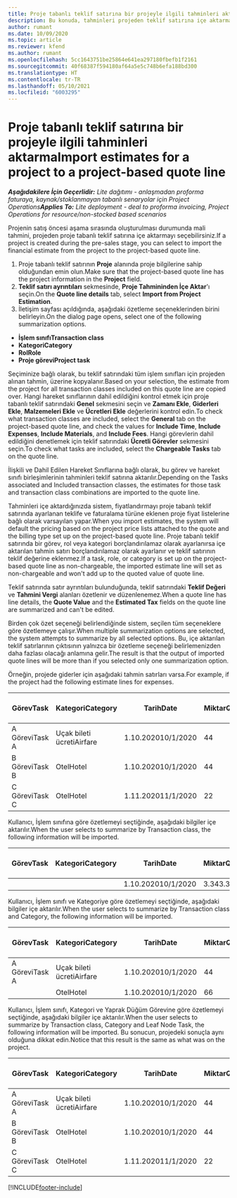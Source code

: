 ```yaml
---
title: Proje tabanlı teklif satırına bir projeyle ilgili tahminleri aktarma - lite
description: Bu konuda, tahminleri projeden teklif satırına içe aktarma hakkında bilgiler sağlanmaktadır.
author: rumant
ms.date: 10/09/2020
ms.topic: article
ms.reviewer: kfend
ms.author: rumant
ms.openlocfilehash: 5cc1643751be25864e641ea297180fbefb1f2161
ms.sourcegitcommit: 40f68387f594180af64a5e5c748b6efa188bd300
ms.translationtype: HT
ms.contentlocale: tr-TR
ms.lasthandoff: 05/10/2021
ms.locfileid: "6003295"
---
```

# <a name="import-estimates-for-a-project-to-a-project-based-quote-line"></a><span data-ttu-id="d3f27-103">Proje tabanlı teklif satırına bir projeyle ilgili tahminleri aktarma</span><span class="sxs-lookup"><span data-stu-id="d3f27-103">Import estimates for a project to a project-based quote line</span></span> 

<span data-ttu-id="d3f27-104">_**Aşağıdakilere İçin Geçerlidir:** Lite dağıtımı - anlaşmadan proforma faturaya, kaynak/stoklanmayan tabanlı senaryolar için Project Operations_</span><span class="sxs-lookup"><span data-stu-id="d3f27-104">_**Applies To:** Lite deployment - deal to proforma invoicing, Project Operations for resource/non-stocked based scenarios_</span></span>

<span data-ttu-id="d3f27-105">Projenin satış öncesi aşama sırasında oluşturulması durumunda mali tahmini, projeden proje tabanlı teklif satırına içe aktarmayı seçebilirsiniz.</span><span class="sxs-lookup"><span data-stu-id="d3f27-105">If a project is created during the pre-sales stage, you can select to import the financial estimate from the project to the project-based quote line.</span></span>

1. <span data-ttu-id="d3f27-106">Proje tabanlı teklif satırının **Proje** alanında proje bilgilerine sahip olduğundan emin olun.</span><span class="sxs-lookup"><span data-stu-id="d3f27-106">Make sure that the project-based quote line has the project information in the **Project** field.</span></span>
2. <span data-ttu-id="d3f27-107">**Teklif satırı ayrıntıları** sekmesinde, **Proje Tahmininden İçe Aktar**'ı seçin.</span><span class="sxs-lookup"><span data-stu-id="d3f27-107">On the **Quote line details** tab, select **Import from Project Estimation**.</span></span>
3. <span data-ttu-id="d3f27-108">İletişim sayfası açıldığında, aşağıdaki özetleme seçeneklerinden birini belirleyin.</span><span class="sxs-lookup"><span data-stu-id="d3f27-108">On the dialog page opens, select one of the following summarization options.</span></span>

  - <span data-ttu-id="d3f27-109">**İşlem sınıfı**</span><span class="sxs-lookup"><span data-stu-id="d3f27-109">**Transaction class**</span></span>
  - <span data-ttu-id="d3f27-110">**Kategori**</span><span class="sxs-lookup"><span data-stu-id="d3f27-110">**Category**</span></span>
  - <span data-ttu-id="d3f27-111">**Rol**</span><span class="sxs-lookup"><span data-stu-id="d3f27-111">**Role**</span></span> 
  - <span data-ttu-id="d3f27-112">**Proje görevi**</span><span class="sxs-lookup"><span data-stu-id="d3f27-112">**Project task**</span></span>

<span data-ttu-id="d3f27-113">Seçiminize bağlı olarak, bu teklif satırındaki tüm işlem sınıfları için projeden alınan tahmin, üzerine kopyalanır.</span><span class="sxs-lookup"><span data-stu-id="d3f27-113">Based on your selection, the estimate from the project for all transaction classes included on this quote line are copied over.</span></span> <span data-ttu-id="d3f27-114">Hangi hareket sınıflarının dahil edildiğini kontrol etmek için proje tabanlı teklif satırındaki **Genel** sekmesini seçin ve **Zamanı Ekle**, **Giderleri Ekle**, **Malzemeleri Ekle** ve **Ücretleri Ekle** değerlerini kontrol edin.</span><span class="sxs-lookup"><span data-stu-id="d3f27-114">To check what transaction classes are included, select the **General** tab on the project-based quote line, and check the values for **Include Time**, **Include Expenses**, **Include Materials**, and **Include Fees**.</span></span>  <span data-ttu-id="d3f27-115">Hangi görevlerin dahil edildiğini denetlemek için teklif satırındaki **Ücretli Görevler** sekmesini seçin.</span><span class="sxs-lookup"><span data-stu-id="d3f27-115">To check what tasks are included, select the **Chargeable Tasks** tab on the quote line.</span></span>

<span data-ttu-id="d3f27-116">İlişkili ve Dahil Edilen Hareket Sınıflarına bağlı olarak, bu görev ve hareket sınıfı birleşimlerinin tahminleri teklif satırına aktarılır.</span><span class="sxs-lookup"><span data-stu-id="d3f27-116">Depending on the Tasks associated and Included transaction classes, the estimates for those task and transaction class combinations are imported to the quote line.</span></span>

<span data-ttu-id="d3f27-117">Tahminleri içe aktardığınızda sistem, fiyatlandırmayı proje tabanlı teklif satırında ayarlanan teklife ve faturalama türüne eklenen proje fiyat listelerine bağlı olarak varsayılan yapar.</span><span class="sxs-lookup"><span data-stu-id="d3f27-117">When you import estimates, the system will default the pricing based on the project price lists attached to the quote and the billing type set up on the project-based quote line.</span></span> <span data-ttu-id="d3f27-118">Proje tabanlı teklif satırında bir görev, rol veya kategori borçlandırılamaz olarak ayarlanırsa içe aktarılan tahmin satırı borçlandırılamaz olarak ayarlanır ve teklif satırının teklif değerine eklenmez.</span><span class="sxs-lookup"><span data-stu-id="d3f27-118">If a task, role, or category is set up on the project-based quote line as non-chargeable, the imported estimate line will set as non-chargeable and won't add up to the quoted value of quote line.</span></span>

<span data-ttu-id="d3f27-119">Teklif satırında satır ayrıntıları bulunduğunda, teklif satırındaki **Teklif Değeri** ve **Tahmini Vergi** alanları özetlenir ve düzenlenemez.</span><span class="sxs-lookup"><span data-stu-id="d3f27-119">When a quote line has line details, the **Quote Value** and the **Estimated Tax** fields on the quote line are summarized and can't be edited.</span></span>

<span data-ttu-id="d3f27-120">Birden çok özet seçeneği belirlendiğinde sistem, seçilen tüm seçeneklere göre özetlemeye çalışır.</span><span class="sxs-lookup"><span data-stu-id="d3f27-120">When multiple summarization options are selected, the system attempts to summarize by all selected options.</span></span> <span data-ttu-id="d3f27-121">Bu, içe aktarılan teklif satırlarının çıktısının yalnızca bir özetleme seçeneği belirlemenizden daha fazlası olacağı anlamına gelir.</span><span class="sxs-lookup"><span data-stu-id="d3f27-121">The result is that the output of imported quote lines will be more than if you selected only one summarization option.</span></span>

<span data-ttu-id="d3f27-122">Örneğin, projede giderler için aşağıdaki tahmin satırları varsa.</span><span class="sxs-lookup"><span data-stu-id="d3f27-122">For example, if the project had the following estimate lines for expenses.</span></span>

| <span data-ttu-id="d3f27-123">Görev</span><span class="sxs-lookup"><span data-stu-id="d3f27-123">Task</span></span> | <span data-ttu-id="d3f27-124">Kategori</span><span class="sxs-lookup"><span data-stu-id="d3f27-124">Category</span></span> | <span data-ttu-id="d3f27-125">Tarih</span><span class="sxs-lookup"><span data-stu-id="d3f27-125">Date</span></span> | <span data-ttu-id="d3f27-126">Miktar</span><span class="sxs-lookup"><span data-stu-id="d3f27-126">Quantity</span></span> | <span data-ttu-id="d3f27-127">Birim fiyatı</span><span class="sxs-lookup"><span data-stu-id="d3f27-127">Unit price</span></span> | <span data-ttu-id="d3f27-128">Miktar</span><span class="sxs-lookup"><span data-stu-id="d3f27-128">Amount</span></span> |
| --- | --- | --- | --- | --- | --- |
| <span data-ttu-id="d3f27-129">A Görevi</span><span class="sxs-lookup"><span data-stu-id="d3f27-129">Task A</span></span> | <span data-ttu-id="d3f27-130">Uçak bileti ücreti</span><span class="sxs-lookup"><span data-stu-id="d3f27-130">Airfare</span></span> | <span data-ttu-id="d3f27-131">1.10.2020</span><span class="sxs-lookup"><span data-stu-id="d3f27-131">10/1/2020</span></span> | <span data-ttu-id="d3f27-132">4</span><span class="sxs-lookup"><span data-stu-id="d3f27-132">4</span></span> | <span data-ttu-id="d3f27-133">400</span><span class="sxs-lookup"><span data-stu-id="d3f27-133">400</span></span> | <span data-ttu-id="d3f27-134">1600</span><span class="sxs-lookup"><span data-stu-id="d3f27-134">1600</span></span> |
| <span data-ttu-id="d3f27-135">B Görevi</span><span class="sxs-lookup"><span data-stu-id="d3f27-135">Task B</span></span> | <span data-ttu-id="d3f27-136">Otel</span><span class="sxs-lookup"><span data-stu-id="d3f27-136">Hotel</span></span> | <span data-ttu-id="d3f27-137">1.10.2020</span><span class="sxs-lookup"><span data-stu-id="d3f27-137">10/1/2020</span></span> | <span data-ttu-id="d3f27-138">4</span><span class="sxs-lookup"><span data-stu-id="d3f27-138">4</span></span> | <span data-ttu-id="d3f27-139">200</span><span class="sxs-lookup"><span data-stu-id="d3f27-139">200</span></span> | <span data-ttu-id="d3f27-140">800</span><span class="sxs-lookup"><span data-stu-id="d3f27-140">800</span></span> |
| <span data-ttu-id="d3f27-141">C Görevi</span><span class="sxs-lookup"><span data-stu-id="d3f27-141">Task C</span></span> | <span data-ttu-id="d3f27-142">Otel</span><span class="sxs-lookup"><span data-stu-id="d3f27-142">Hotel</span></span> | <span data-ttu-id="d3f27-143">1.11.2020</span><span class="sxs-lookup"><span data-stu-id="d3f27-143">11/1/2020</span></span> | <span data-ttu-id="d3f27-144">2</span><span class="sxs-lookup"><span data-stu-id="d3f27-144">2</span></span> | <span data-ttu-id="d3f27-145">200</span><span class="sxs-lookup"><span data-stu-id="d3f27-145">200</span></span> | <span data-ttu-id="d3f27-146">400</span><span class="sxs-lookup"><span data-stu-id="d3f27-146">400</span></span> |

<span data-ttu-id="d3f27-147">Kullanıcı, İşlem sınıfına göre özetlemeyi seçtiğinde, aşağıdaki bilgiler içe aktarılır.</span><span class="sxs-lookup"><span data-stu-id="d3f27-147">When the user selects to summarize by Transaction class, the following information will be imported.</span></span>

| <span data-ttu-id="d3f27-148">Görev</span><span class="sxs-lookup"><span data-stu-id="d3f27-148">Task</span></span> | <span data-ttu-id="d3f27-149">Kategori</span><span class="sxs-lookup"><span data-stu-id="d3f27-149">Category</span></span> | <span data-ttu-id="d3f27-150">Tarih</span><span class="sxs-lookup"><span data-stu-id="d3f27-150">Date</span></span> | <span data-ttu-id="d3f27-151">Miktar</span><span class="sxs-lookup"><span data-stu-id="d3f27-151">Quantity</span></span> | <span data-ttu-id="d3f27-152">Birim fiyatı</span><span class="sxs-lookup"><span data-stu-id="d3f27-152">Unit price</span></span> | <span data-ttu-id="d3f27-153">Miktar</span><span class="sxs-lookup"><span data-stu-id="d3f27-153">Amount</span></span> |
| --- | --- | --- | --- | --- | --- |
|||<span data-ttu-id="d3f27-154">1.10.2020</span><span class="sxs-lookup"><span data-stu-id="d3f27-154">10/1/2020</span></span> | <span data-ttu-id="d3f27-155">3.34</span><span class="sxs-lookup"><span data-stu-id="d3f27-155">3.34</span></span> | <span data-ttu-id="d3f27-156">840</span><span class="sxs-lookup"><span data-stu-id="d3f27-156">840</span></span> | <span data-ttu-id="d3f27-157">2800</span><span class="sxs-lookup"><span data-stu-id="d3f27-157">2800</span></span> |

<span data-ttu-id="d3f27-158">Kullanıcı, İşlem sınıfı ve Kategoriye göre özetlemeyi seçtiğinde, aşağıdaki bilgiler içe aktarılır.</span><span class="sxs-lookup"><span data-stu-id="d3f27-158">When the user selects to summarize by Transaction class and Category, the following information will be imported.</span></span>

| <span data-ttu-id="d3f27-159">Görev</span><span class="sxs-lookup"><span data-stu-id="d3f27-159">Task</span></span> | <span data-ttu-id="d3f27-160">Kategori</span><span class="sxs-lookup"><span data-stu-id="d3f27-160">Category</span></span> | <span data-ttu-id="d3f27-161">Tarih</span><span class="sxs-lookup"><span data-stu-id="d3f27-161">Date</span></span> | <span data-ttu-id="d3f27-162">Miktar</span><span class="sxs-lookup"><span data-stu-id="d3f27-162">Quantity</span></span> | <span data-ttu-id="d3f27-163">Birim fiyatı</span><span class="sxs-lookup"><span data-stu-id="d3f27-163">Unit price</span></span> | <span data-ttu-id="d3f27-164">Miktar</span><span class="sxs-lookup"><span data-stu-id="d3f27-164">Amount</span></span> |
| --- | --- | --- | --- | --- | --- |
| <span data-ttu-id="d3f27-165">A Görevi</span><span class="sxs-lookup"><span data-stu-id="d3f27-165">Task A</span></span> | <span data-ttu-id="d3f27-166">Uçak bileti ücreti</span><span class="sxs-lookup"><span data-stu-id="d3f27-166">Airfare</span></span> | <span data-ttu-id="d3f27-167">1.10.2020</span><span class="sxs-lookup"><span data-stu-id="d3f27-167">10/1/2020</span></span> | <span data-ttu-id="d3f27-168">4</span><span class="sxs-lookup"><span data-stu-id="d3f27-168">4</span></span> | <span data-ttu-id="d3f27-169">400</span><span class="sxs-lookup"><span data-stu-id="d3f27-169">400</span></span> | <span data-ttu-id="d3f27-170">1600</span><span class="sxs-lookup"><span data-stu-id="d3f27-170">1600</span></span> |
| | <span data-ttu-id="d3f27-171">Otel</span><span class="sxs-lookup"><span data-stu-id="d3f27-171">Hotel</span></span> | <span data-ttu-id="d3f27-172">1.10.2020</span><span class="sxs-lookup"><span data-stu-id="d3f27-172">10/1/2020</span></span> | <span data-ttu-id="d3f27-173">6</span><span class="sxs-lookup"><span data-stu-id="d3f27-173">6</span></span> | <span data-ttu-id="d3f27-174">200</span><span class="sxs-lookup"><span data-stu-id="d3f27-174">200</span></span> | <span data-ttu-id="d3f27-175">1200</span><span class="sxs-lookup"><span data-stu-id="d3f27-175">1200</span></span> |

<span data-ttu-id="d3f27-176">Kullanıcı, İşlem sınıfı, Kategori ve Yaprak Düğüm Görevine göre özetlemeyi seçtiğinde, aşağıdaki bilgiler içe aktarılır.</span><span class="sxs-lookup"><span data-stu-id="d3f27-176">When the user selects to summarize by Transaction class, Category and Leaf Node Task, the following information will be imported.</span></span> <span data-ttu-id="d3f27-177">Bu sonucun, projedeki sonuçla aynı olduğuna dikkat edin.</span><span class="sxs-lookup"><span data-stu-id="d3f27-177">Notice that this result is the same as what was on the project.</span></span>

| <span data-ttu-id="d3f27-178">Görev</span><span class="sxs-lookup"><span data-stu-id="d3f27-178">Task</span></span> | <span data-ttu-id="d3f27-179">Kategori</span><span class="sxs-lookup"><span data-stu-id="d3f27-179">Category</span></span> | <span data-ttu-id="d3f27-180">Tarih</span><span class="sxs-lookup"><span data-stu-id="d3f27-180">Date</span></span> | <span data-ttu-id="d3f27-181">Miktar</span><span class="sxs-lookup"><span data-stu-id="d3f27-181">Quantity</span></span> | <span data-ttu-id="d3f27-182">Birim fiyatı</span><span class="sxs-lookup"><span data-stu-id="d3f27-182">Unit price</span></span> | <span data-ttu-id="d3f27-183">Miktar</span><span class="sxs-lookup"><span data-stu-id="d3f27-183">Amount</span></span> |
| --- | --- | --- | --- | --- | --- |
| <span data-ttu-id="d3f27-184">A Görevi</span><span class="sxs-lookup"><span data-stu-id="d3f27-184">Task A</span></span> | <span data-ttu-id="d3f27-185">Uçak bileti ücreti</span><span class="sxs-lookup"><span data-stu-id="d3f27-185">Airfare</span></span> | <span data-ttu-id="d3f27-186">1.10.2020</span><span class="sxs-lookup"><span data-stu-id="d3f27-186">10/1/2020</span></span> | <span data-ttu-id="d3f27-187">4</span><span class="sxs-lookup"><span data-stu-id="d3f27-187">4</span></span> | <span data-ttu-id="d3f27-188">400</span><span class="sxs-lookup"><span data-stu-id="d3f27-188">400</span></span> | <span data-ttu-id="d3f27-189">1600</span><span class="sxs-lookup"><span data-stu-id="d3f27-189">1600</span></span> |
| <span data-ttu-id="d3f27-190">B Görevi</span><span class="sxs-lookup"><span data-stu-id="d3f27-190">Task B</span></span> | <span data-ttu-id="d3f27-191">Otel</span><span class="sxs-lookup"><span data-stu-id="d3f27-191">Hotel</span></span> | <span data-ttu-id="d3f27-192">1.10.2020</span><span class="sxs-lookup"><span data-stu-id="d3f27-192">10/1/2020</span></span> | <span data-ttu-id="d3f27-193">4</span><span class="sxs-lookup"><span data-stu-id="d3f27-193">4</span></span> | <span data-ttu-id="d3f27-194">200</span><span class="sxs-lookup"><span data-stu-id="d3f27-194">200</span></span> | <span data-ttu-id="d3f27-195">800</span><span class="sxs-lookup"><span data-stu-id="d3f27-195">800</span></span> |
| <span data-ttu-id="d3f27-196">C Görevi</span><span class="sxs-lookup"><span data-stu-id="d3f27-196">Task C</span></span> | <span data-ttu-id="d3f27-197">Otel</span><span class="sxs-lookup"><span data-stu-id="d3f27-197">Hotel</span></span> | <span data-ttu-id="d3f27-198">1.11.2020</span><span class="sxs-lookup"><span data-stu-id="d3f27-198">11/1/2020</span></span> | <span data-ttu-id="d3f27-199">2</span><span class="sxs-lookup"><span data-stu-id="d3f27-199">2</span></span> | <span data-ttu-id="d3f27-200">200</span><span class="sxs-lookup"><span data-stu-id="d3f27-200">200</span></span> | <span data-ttu-id="d3f27-201">400</span><span class="sxs-lookup"><span data-stu-id="d3f27-201">400</span></span> |


[!INCLUDE[footer-include](../../includes/footer-banner.md)]

